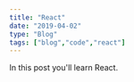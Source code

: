 ```yaml
---
title: "React"
date: "2019-04-02"
type: "Blog"
tags: ["blog","code","react"]
---
```


In this post you'll learn React.